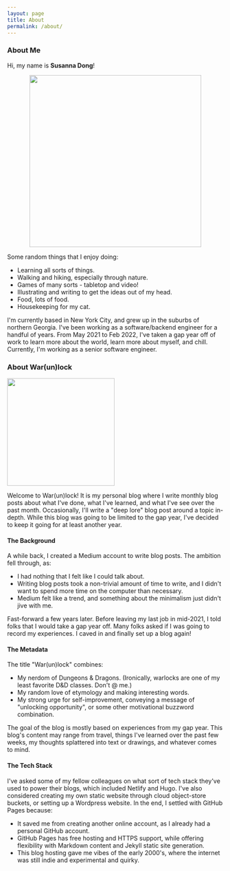 ```yaml
---
layout: page
title: About
permalink: /about/
---
```


### About Me

Hi, my name is **Susanna Dong**!

<div align="center"><img src="/images/me_halloween_2018.jpg" width="400" /></div>

Some random things that I enjoy doing:
* Learning all sorts of things.
* Walking and hiking, especially through nature.
* Games of many sorts - tabletop and video!
* Illustrating and writing to get the ideas out of my head.
* Food, lots of food.
* Housekeeping for my cat.

I'm currently based in New York City, and grew up in the suburbs of northern Georgia. I've been working as a software/backend engineer for a handful of years. From May 2021 to Feb 2022, I've taken a gap year off of work to learn more about the world, learn more about myself, and chill. Currently, I'm working as a senior software engineer.

### About War(un)lock

<img src="/images/warunlock_logo.png" width="250" />

Welcome to War(un)lock! It is my personal blog where I write monthly blog posts about what I've done, what I've learned, and what I've see over the past month. Occasionally, I'll write a "deep lore" blog post around a topic in-depth. While this blog was going to be limited to the gap year, I've decided to keep it going for at least another year.

#### The Background

A while back, I created a Medium account to write blog posts. The ambition fell through, as:
* I had nothing that I felt like I could talk about.
* Writing blog posts took a non-trivial amount of time to write, and I didn't want to spend more time on the computer than necessary.
* Medium felt like a trend, and something about the minimalism just didn't jive with me.

Fast-forward a few years later. Before leaving my last job in mid-2021, I told folks that I would take a gap year off. Many folks asked if I was going to record my experiences. I caved in and finally set up a blog again!

#### The Metadata

The title "War(un)lock" combines:
* My nerdom of Dungeons & Dragons. (Ironically, warlocks are one of my least favorite D&D classes. Don't @ me.)
* My random love of etymology and making interesting words.
* My strong urge for self-improvement, conveying a message of "unlocking opportunity", or some other motivational buzzword combination.

The goal of the blog is mostly based on experiences from my gap year. This blog's content may range from travel, things I've learned over the past few weeks, my thoughts splattered into text or drawings, and whatever comes to mind.

#### The Tech Stack

I've asked some of my fellow colleagues on what sort of tech stack they've used to power their blogs, which included Netlify and Hugo. I've also considered creating my own static website through cloud object-store buckets, or setting up a Wordpress website. In the end, I settled with GitHub Pages because:
* It saved me from creating another online account, as I already had a personal GitHub account.
* GitHub Pages has free hosting and HTTPS support, while offering flexibility with Markdown content and Jekyll static site generation.
* This blog hosting gave me vibes of the early 2000's, where the internet was still indie and experimental and quirky.
